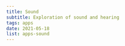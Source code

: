 ```yaml
---
title: Sound
subtitle: Exploration of sound and hearing
tags: apps
date: 2021-05-18
list: apps-sound
---
```


